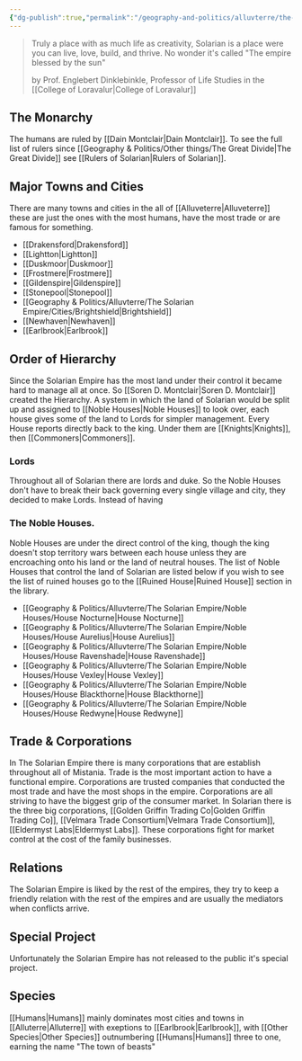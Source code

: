 ```yaml
---
{"dg-publish":true,"permalink":"/geography-and-politics/alluvterre/the-solarian-empire/the-solarian-empire/"}
---
```


>Truly a place with as much life as creativity, Solarian is a place were you can live, love, build, and thrive. No wonder it's called "The empire blessed by the sun"
> 
> by Prof. Englebert Dinklebinkle, Professor of Life Studies in the [[College of Loravalur\|College of Loravalur]]
## The Monarchy
The humans are ruled by [[Dain Montclair\|Dain Montclair]]. To see the full list of rulers since [[Geography & Politics/Other things/The Great Divide\|The Great Divide]] see [[Rulers of Solarian\|Rulers of Solarian]].

## Major Towns and Cities
There are many towns and cities in the all of [[Alluveterre\|Alluveterre]] these are just the ones with the most humans, have the most trade or are famous for something.
- [[Drakensford\|Drakensford]]
- [[Lightton\|Lightton]]
- [[Duskmoor\|Duskmoor]]
- [[Frostmere\|Frostmere]]
- [[Gildenspire\|Gildenspire]]
- [[Stonepool\|Stonepool]]
- [[Geography & Politics/Alluvterre/The Solarian Empire/Cities/Brightshield\|Brightshield]]
- [[Newhaven\|Newhaven]]
- [[Earlbrook\|Earlbrook]]

## Order of Hierarchy
Since the Solarian Empire has the most land under their control it became hard to manage all at once. So [[Soren D. Montclair\|Soren D. Montclair]] created the Hierarchy. A system in which the land of Solarian would be split up and assigned to [[Noble Houses\|Noble Houses]] to look over, each house gives some of the land to Lords for simpler management. Every House reports directly back to the king. Under them are [[Knights\|Knights]], then [[Commoners\|Commoners]]. 

### Lords
Throughout all of Solarian there are lords and duke. So the Noble Houses don't have to break their back governing every single village and city, they decided to make Lords. Instead of having 

### The Noble Houses.
Noble Houses are under the direct control of the king, though the king doesn't stop territory wars between each house unless they are encroaching onto his land or the land of neutral houses. The list of Noble Houses that control the land of Solarian are listed below if you wish to see the list of ruined houses go to the [[Ruined House\|Ruined House]] section in the library.
- [[Geography & Politics/Alluvterre/The Solarian Empire/Noble Houses/House Nocturne\|House Nocturne]]
- [[Geography & Politics/Alluvterre/The Solarian Empire/Noble Houses/House Aurelius\|House Aurelius]]
- [[Geography & Politics/Alluvterre/The Solarian Empire/Noble Houses/House Ravenshade\|House Ravenshade]]
- [[Geography & Politics/Alluvterre/The Solarian Empire/Noble Houses/House Vexley\|House Vexley]]
- [[Geography & Politics/Alluvterre/The Solarian Empire/Noble Houses/House Blackthorne\|House Blackthorne]]
- [[Geography & Politics/Alluvterre/The Solarian Empire/Noble Houses/House Redwyne\|House Redwyne]]


## Trade & Corporations
In The Solarian Empire there is many corporations that are establish throughout all of Mistania. Trade is the most important action to have a functional empire. Corporations are trusted companies that conducted the most trade and have the most shops in the empire. Corporations are all striving to have the biggest grip of the consumer market. In Solarian there is the three big corporations, [[Golden Griffin Trading Co\|Golden Griffin Trading Co]], [[Velmara Trade Consortium\|Velmara Trade Consortium]], [[Eldermyst Labs\|Eldermyst Labs]]. These corporations fight for market control at the cost of the family businesses. 

## Relations
The Solarian Empire is liked by the rest of the empires, they try to keep a friendly relation with the rest of the empires and are usually the mediators when conflicts arrive.

## Special Project
Unfortunately the Solarian Empire has not released to the public it's special project.

## Species
[[Humans\|Humans]] mainly dominates most cities and towns in [[Alluterre\|Alluterre]] with exeptions to [[Earlbrook\|Earlbrook]], with [[Other Species\|Other Species]] outnumbering [[Humans\|Humans]] three to one, earning the name "The town of beasts"
